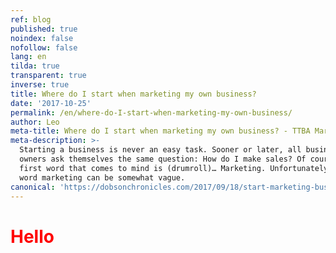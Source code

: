 ```yaml
---
ref: blog
published: true
noindex: false
nofollow: false
lang: en
tilda: true
transparent: true
inverse: true
title: Where do I start when marketing my own business?
date: '2017-10-25'
permalink: /en/where-do-I-start-when-marketing-my-own-business/
author: Leo
meta-title: Where do I start when marketing my own business? - TTBA Marketing Blog
meta-description: >-
  Starting a business is never an easy task. Sooner or later, all business
  owners ask themselves the same question: How do I make sales? Of course, the
  first word that comes to mind is (drumroll)… Marketing. Unfortunately, the
  word marketing can be somewhat vague.
canonical: 'https://dobsonchronicles.com/2017/09/18/start-marketing-business/'
---
```

<h1 style="color:red;">Hello</h1>